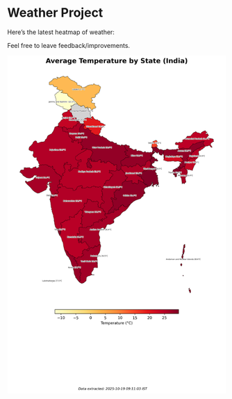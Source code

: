 # Weather Project

Here’s the latest heatmap of weather:

Feel free to leave feedback/improvements.

![India Heatmap](docs/assets/india_heatmap.png?v=F45DD1)
